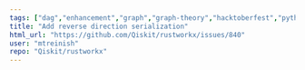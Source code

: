 ```yaml
---
tags: ["dag","enhancement","graph","graph-theory","hacktoberfest","python","rust"]
title: "Add reverse direction serialization"
html_url: "https://github.com/Qiskit/rustworkx/issues/840"
user: "mtreinish"
repo: "Qiskit/rustworkx"
---
```



